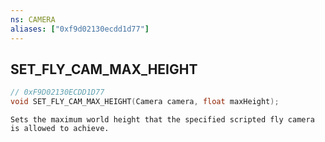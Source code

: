 ```yaml
---
ns: CAMERA
aliases: ["0xf9d02130ecdd1d77"]
---
```

## SET_FLY_CAM_MAX_HEIGHT

```c
// 0xF9D02130ECDD1D77
void SET_FLY_CAM_MAX_HEIGHT(Camera camera, float maxHeight);
```

```
Sets the maximum world height that the specified scripted fly camera is allowed to achieve.
```
